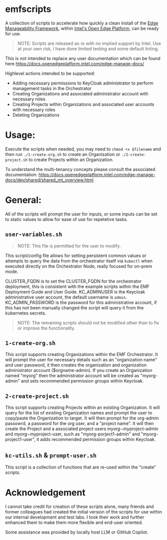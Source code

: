 # emfscripts

A collection of scripts to accelerate how quickly a clean install of the [Edge Manageability Framework](https://github.com/open-edge-platform/edge-manageability-framework), within [Intel's Open Edge Platform](https://github.com/open-edge-platform), can be ready for use.

> NOTE: Scripts are released as-is with no implied support by Intel.  Use at your own risk, I have done limited testing and some default linting.

This is not intended to replace any user documentation which can be found here https://docs.openedgeplatform.intel.com/edge-manage-docs/ 

Highlevel actions intended to be supported:
- Adding necessary permissions to KeyCloak administrator to perform management tasks in the Orchestrator
- Creating Organizations and associated administrator account with necessary roles
- Creating Projects within Organizations and associated user accounts with necessary roles
- Deleting Organizations

# Usage:
Execute the scripts when needed, you may need to `chmod +x $filename` and then run `./1-create-org.sh` to create an Organization or `./2-create-project.sh` to create Projects within an Organization.

To understand the multi-tenancy concepts please consult the associated documentation: https://docs.openedgeplatform.intel.com/edge-manage-docs/dev/shared/shared_mt_overview.html 

# General:
All of the scripts will prompt the user for inputs, or some inputs can be set to static values to allow for ease of use for repetetive tasks.

## `user-variables.sh`
> NOTE: This file is permitted for the user to modify.

This script/config file allows for setting persistent common values or attempts to query the data from the orchestrator itself via `kubectl` when executed directly on the Orchestrator Node, really focused for on-prem mode.  

CLUSTER_FQDN is to set the CLUSTER_FQDN for the orchestrator deployment, this is consistent with the example scripts within the EMF Deployment Guide and User Guide.
KC_ADMINUSER is the Keycloak administrative user account, the default username is `admin`.
KC_ADMIN_PASSWORD is the password for this administrative account, if this has not been manually changed the script will query it from the kubernetes secrets.

> NOTE: The remaining scripts should not be modified other than to fix or improve the functionality.

## `1-create-org.sh`
This script supports creating Organizations within the EMF Orchestrator.  It will prompt the user for necessary details such as an "organization name" and user password, it then creates the organization and organization administrator account ($orgname-admin).  If you create an Organization named "myorg" then the administrator account will be created as "myorg-admin" and sets recommended permission groups within Keycloak.

## `2-create-project.sh`
This script supports creating Projects within an existing Organization.  It will query for the list of existing Organization names and prompt the user to copy/paste the Organization to target.  It will then prompt for the org-admin passowrd, a password for the org user, and a "project name".  It will then create the Project and a associated project users $myorg-$myproject-admin and $myorg-$myproject-user, such as "myorg-porject1-admin" and "myorg-project1-user", it adds recommended permission groups within Keycloak.

## `kc-utils.sh` & `prompt-user.sh`
This script is a collection of functions that are re-used within the "create" scripts. 

# Acknowledgement

I cannot take credit for creation of these scripts alone, many friends and former colleagues had created the initial version of the scripts for use within our internal development and test labs.  I took their work and further enhanced them to make them more flexible and end-user oriented.

Some assistance was provided by locally host LLM or GitHub Copilot.
